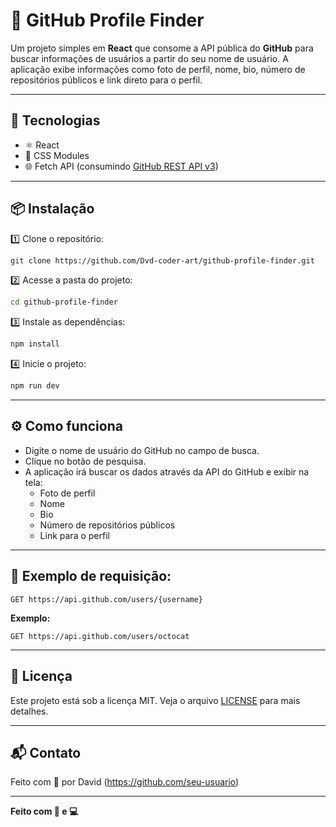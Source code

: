 # 📱 GitHub Profile Finder

Um projeto simples em **React** que consome a API pública do **GitHub** para buscar informações de usuários a partir do seu nome de usuário. A aplicação exibe informações como foto de perfil, nome, bio, número de repositórios públicos e link direto para o perfil.

---

## 🚀 Tecnologias

- ⚛️ React
- 🎨 CSS Modules
- 🌐 Fetch API (consumindo [GitHub REST API v3](https://docs.github.com/pt/rest/users/users#get-a-user))

---

## 📦 Instalação

1️⃣ Clone o repositório:
```bash
git clone https://github.com/Dvd-coder-art/github-profile-finder.git
```

2️⃣ Acesse a pasta do projeto:
```bash
cd github-profile-finder
```

3️⃣ Instale as dependências:
```bash
npm install
```

4️⃣ Inicie o projeto:
```bash
npm run dev
```

---

## ⚙️ Como funciona

- Digite o nome de usuário do GitHub no campo de busca.
- Clique no botão de pesquisa.
- A aplicação irá buscar os dados através da API do GitHub e exibir na tela:
  - Foto de perfil
  - Nome
  - Bio
  - Número de repositórios públicos
  - Link para o perfil

---

## 📌 Exemplo de requisição:

```http
GET https://api.github.com/users/{username}
```

**Exemplo:**
```http
GET https://api.github.com/users/octocat
```

---

## 📄 Licença

Este projeto está sob a licença MIT. Veja o arquivo [LICENSE](LICENSE) para mais detalhes.

---

## 📬 Contato

Feito com 💙 por David (https://github.com/seu-usuario)

---

**Feito com 🍵 e 💻**